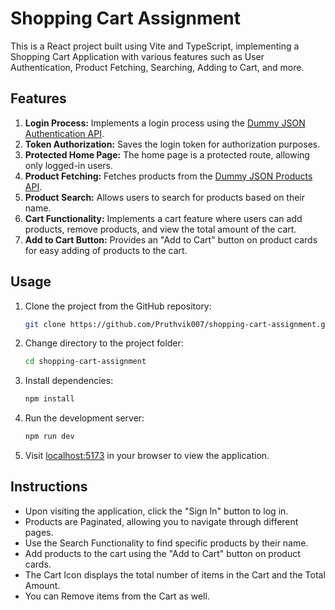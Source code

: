 # Shopping Cart Assignment

This is a React project built using Vite and TypeScript, implementing a Shopping Cart Application with various features such as User Authentication, Product Fetching, Searching, Adding to Cart, and more.

## Features

1. **Login Process:** Implements a login process using the [Dummy JSON Authentication API](https://dummyjson.com/docs/auth).
2. **Token Authorization:** Saves the login token for authorization purposes.
3. **Protected Home Page:** The home page is a protected route, allowing only logged-in users.
4. **Product Fetching:** Fetches products from the [Dummy JSON Products API](https://dummyjson.com/docs/products).
5. **Product Search:** Allows users to search for products based on their name.
6. **Cart Functionality:** Implements a cart feature where users can add products, remove products, and view the total amount of the cart.
7. **Add to Cart Button:** Provides an "Add to Cart" button on product cards for easy adding of products to the cart.

## Usage

1. Clone the project from the GitHub repository:
    ```bash
    git clone https://github.com/Pruthvik007/shopping-cart-assignment.git
    ```

2. Change directory to the project folder:
    ```bash
    cd shopping-cart-assignment
    ```

3. Install dependencies:
    ```bash
    npm install
    ```

4. Run the development server:
    ```bash
    npm run dev
    ```

5. Visit [localhost:5173](http://localhost:5173) in your browser to view the application.

## Instructions

- Upon visiting the application, click the "Sign In" button to log in.
- Products are Paginated, allowing you to navigate through different pages.
- Use the Search Functionality to find specific products by their name.
- Add products to the cart using the "Add to Cart" button on product cards.
- The Cart Icon displays the total number of items in the Cart and the Total Amount.
- You can Remove items from the Cart as well.
